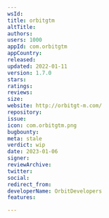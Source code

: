 ```yaml
---
wsId: 
title: orbitgtm
altTitle: 
authors: 
users: 1000
appId: com.orbitgtm
appCountry: 
released: 
updated: 2022-01-11
version: 1.7.0
stars: 
ratings: 
reviews: 
size: 
website: http://orbitgt-m.com/
repository: 
issue: 
icon: com.orbitgtm.png
bugbounty: 
meta: stale
verdict: wip
date: 2023-01-06
signer: 
reviewArchive: 
twitter: 
social: 
redirect_from: 
developerName: OrbitDevelopers
features: 

---
```


